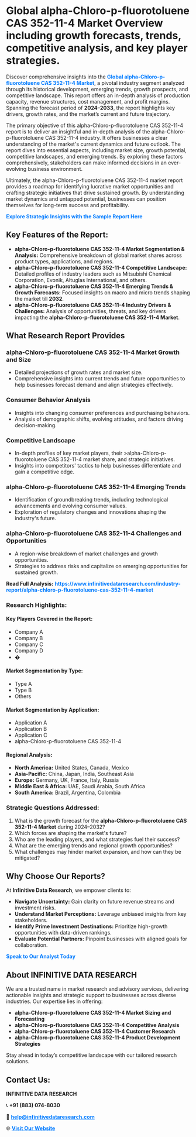 <h1>Global alpha-Chloro-p-fluorotoluene CAS 352-11-4 Market Overview including growth forecasts, trends, competitive analysis, and key player strategies.</h1>
<p>
Discover comprehensive insights into the 
<a href="https://www.infinitivedataresearch.com/industry-report/alpha-chloro-p-fluorotoluene-cas-352-11-4-market" rel="dofollow" style="color: #007BFF; text-decoration: none;"><strong>Global alpha-Chloro-p-fluorotoluene CAS 352-11-4 Market</strong></a>, a pivotal industry segment analyzed through its historical development, emerging trends, growth prospects, and competitive landscape. This report offers an in-depth analysis of production capacity, revenue structures, cost management, and profit margins. Spanning the forecast period of <strong>2024–2033</strong>, the report highlights key drivers, growth rates, and the market’s current and future trajectory.
</p>
<p>
The primary objective of this alpha-Chloro-p-fluorotoluene CAS 352-11-4 report is to deliver an insightful and in-depth analysis of the alpha-Chloro-p-fluorotoluene CAS 352-11-4 industry. It offers businesses a clear understanding of the market's current dynamics and future outlook. The report dives into essential aspects, including market size, growth potential, competitive landscapes, and emerging trends. By exploring these factors comprehensively, stakeholders can make informed decisions in an ever-evolving business environment.
</p>
<p>
Ultimately, the alpha-Chloro-p-fluorotoluene CAS 352-11-4 market report provides a roadmap for identifying lucrative market opportunities and crafting strategic initiatives that drive sustained growth. By understanding market dynamics and untapped potential, businesses can position themselves for long-term success and profitability.
</p>
<p>
<a href="https://www.infinitivedataresearch.com/request-sample/reportId=107325" style="color: #007BFF; text-decoration: none;"><strong>Explore Strategic Insights with the Sample Report Here</strong></a>
</p>

<h2>Key Features of the Report:</h2>
<ul>
<li><strong>alpha-Chloro-p-fluorotoluene CAS 352-11-4 Market Segmentation & Analysis:</strong> Comprehensive breakdown of global market shares across product types, applications, and regions.</li>
<li><strong>alpha-Chloro-p-fluorotoluene CAS 352-11-4 Competitive Landscape:</strong> Detailed profiles of industry leaders such as Mitsubishi Chemical Corporation, Evonik, Altuglas International, and others.</li>
<li><strong>alpha-Chloro-p-fluorotoluene CAS 352-11-4 Emerging Trends & Growth Forecasts:</strong> Focused insights on macro and micro trends shaping the market till <strong>2032</strong>.</li>
<li><strong>alpha-Chloro-p-fluorotoluene CAS 352-11-4 Industry Drivers & Challenges:</strong> Analysis of opportunities, threats, and key drivers impacting the <strong>alpha-Chloro-p-fluorotoluene CAS 352-11-4 Market</strong>.</li>
</ul>

<h2>What Research Report Provides</h2>
<h3>alpha-Chloro-p-fluorotoluene CAS 352-11-4 Market Growth and Size</h3>
<ul>
<li>Detailed projections of growth rates and market size.</li>
<li>Comprehensive insights into current trends and future opportunities to help businesses forecast demand and align strategies effectively.</li>
</ul>

<h3>Consumer Behavior Analysis</h3>
<ul>
<li>Insights into changing consumer preferences and purchasing behaviors.</li>
<li>Analysis of demographic shifts, evolving attitudes, and factors driving decision-making.</li>
</ul>

<h3>Competitive Landscape</h3>
<ul>
<li>In-depth profiles of key market players, their >alpha-Chloro-p-fluorotoluene CAS 352-11-4 market share, and strategic initiatives.</li>
<li>Insights into competitors' tactics to help businesses differentiate and gain a competitive edge.</li>
</ul>

<h3>alpha-Chloro-p-fluorotoluene CAS 352-11-4 Emerging Trends</h3>
<ul>
<li>Identification of groundbreaking trends, including technological advancements and evolving consumer values.</li>
<li>Exploration of regulatory changes and innovations shaping the industry's future.</li>
</ul>

<h3>alpha-Chloro-p-fluorotoluene CAS 352-11-4 Challenges and Opportunities</h3>
<ul>
<li>A region-wise breakdown of market challenges and growth opportunities.</li>
<li>Strategies to address risks and capitalize on emerging opportunities for sustained growth.</li>
</ul>
<p><strong>Read Full Analysis:</strong> <a href="https://www.infinitivedataresearch.com/industry-report/alpha-chloro-p-fluorotoluene-cas-352-11-4-market" rel="dofollow" style="color: #007BFF; text-decoration: none;"><strong>https://www.infinitivedataresearch.com/industry-report/alpha-chloro-p-fluorotoluene-cas-352-11-4-market</strong></a></p>
<h3>Research Highlights:</h3>
<h4>Key Players Covered in the Report:</h4>
<ul><li>Company A</li><li>Company B</li><li>Company C</li><li>Company D</li><li>�</li></ul>
<h4>Market Segmentation by Type:</h4>
<ul><li>Type A</li><li>Type B</li><li>Others</li></ul>
<h4>Market Segmentation by Application:</h4>
<ul><li>Application A</li><li>Application B</li><li>Application C</li><li>alpha-Chloro-p-fluorotoluene CAS 352-11-4</li></ul>

<h4>Regional Analysis:</h4>
<ul>
<li><strong>North America:</strong> United States, Canada, Mexico</li>
<li><strong>Asia-Pacific:</strong> China, Japan, India, Southeast Asia</li>
<li><strong>Europe:</strong> Germany, UK, France, Italy, Russia</li>
<li><strong>Middle East & Africa:</strong> UAE, Saudi Arabia, South Africa</li>
<li><strong>South America:</strong> Brazil, Argentina, Colombia</li>
</ul>

<h3>Strategic Questions Addressed:</h3>
<ol>
<li>What is the growth forecast for the <strong>alpha-Chloro-p-fluorotoluene CAS 352-11-4 Market</strong> during 2024–2032?</li>
<li>Which forces are shaping the market's future?</li>
<li>Who are the leading players, and what strategies fuel their success?</li>
<li>What are the emerging trends and regional growth opportunities?</li>
<li>What challenges may hinder market expansion, and how can they be mitigated?</li>
</ol>

<h2>Why Choose Our Reports?</h2>
<p>At <strong>Infinitive Data Research</strong>, we empower clients to:</p>
<ul>
<li><strong>Navigate Uncertainty:</strong> Gain clarity on future revenue streams and investment risks.</li>
<li><strong>Understand Market Perceptions:</strong> Leverage unbiased insights from key stakeholders.</li>
<li><strong>Identify Prime Investment Destinations:</strong> Prioritize high-growth opportunities with data-driven rankings.</li>
<li><strong>Evaluate Potential Partners:</strong> Pinpoint businesses with aligned goals for collaboration.</li>
</ul>
<p><a href="https://www.infinitivedataresearch.com/industry-report/alpha-chloro-p-fluorotoluene-cas-352-11-4-market" rel="dofollow" style="color: #007BFF; text-decoration: none;"><strong>Speak to Our Analyst Today</strong></a></p>

<h2>About INFINITIVE DATA RESEARCH</h2>
<p>We are a trusted name in market research and advisory services, delivering actionable insights and strategic support to businesses across diverse industries. Our expertise lies in offering:</p>
<ul>
<li><strong>alpha-Chloro-p-fluorotoluene CAS 352-11-4 Market Sizing and Forecasting</strong></li>
<li><strong>alpha-Chloro-p-fluorotoluene CAS 352-11-4 Competitive Analysis</strong></li>
<li><strong>alpha-Chloro-p-fluorotoluene CAS 352-11-4 Customer Research</strong></li>
<li><strong>alpha-Chloro-p-fluorotoluene CAS 352-11-4 Product Development Strategies</strong></li>
</ul>
<p>Stay ahead in today’s competitive landscape with our tailored research solutions.</p>

<h2>Contact Us:</h2>
<p><strong>INFINITIVE DATA RESEARCH</strong></p>
<p>📞 <strong>+91 (883) 074-8030</strong></p>
<p>📧 <strong><a href="mailto:help@infinitivedataresearch.com" style="color: #007BFF;">help@infinitivedataresearch.com</a></strong></p>
<p>🌐 <strong><a href="https://www.infinitivedataresearch.com" rel="dofollow" style="color: #007BFF;">Visit Our Website</a></strong></p>